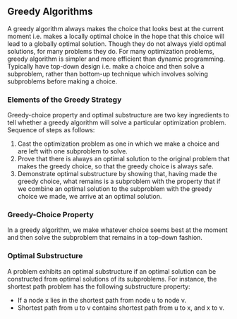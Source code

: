 ## Greedy Algorithms

A greedy algorithm always makes the choice that looks best at the current moment i.e. makes a locally optimal choice in the hope that this choice will lead to a globally optimal solution. Though they do not always yield optimal solutions, for many problems they do. For many optimization problems, greedy algorithm is simpler and more efficient than dynamic programming. Typically have top-down design i.e. make a choice and then solve a subproblem, rather than bottom-up technique which involves solving subproblems before making a choice.

### Elements of the Greedy Strategy

Greedy-choice property and optimal substructure are two key ingredients to tell whether a greedy algorithm will solve a particular optimization problem. Sequence of steps as follows:

1. Cast the optimization problem as one in which we make a choice and are left with one subproblem to solve.
2. Prove that there is always an optimal solution to the original problem that makes the greedy choice, so that the greedy choice is always safe.
3. Demonstrate optimal substructure by showing that, having made the greedy choice, what remains is a subproblem with the property that if we combine an optimal solution to the subproblem with the greedy choice we made, we arrive at an optimal solution.

### Greedy-Choice Property

In a greedy algorithm, we make whatever choice seems best at the moment and then solve the subproblem that remains in a top-down fashion.

### Optimal Substructure

A problem exhibits an optimal substructure if an optimal solution can be constructed from optimal solutions of its subproblems. For instance, the shortest path problem has the following substructure property:

- If a node x lies in the shortest path from node u to node v.
- Shortest path from u to v contains shortest path from u to x, and x to v.

